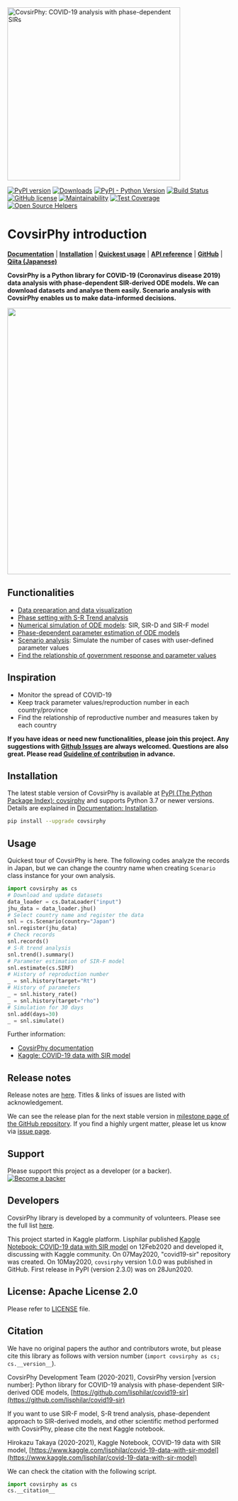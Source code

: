 
<img src="https://raw.githubusercontent.com/lisphilar/covid19-sir/master/docs/logo/covsirphy_headline.png" width="390" alt="CovsirPhy: COVID-19 analysis with phase-dependent SIRs">

[![PyPI version](https://badge.fury.io/py/covsirphy.svg)](https://badge.fury.io/py/covsirphy)
[![Downloads](https://pepy.tech/badge/covsirphy)](https://pepy.tech/project/covsirphy)
[![PyPI - Python Version](https://img.shields.io/pypi/pyversions/covsirphy)](https://badge.fury.io/py/covsirphy)
[![Build Status](https://semaphoreci.com/api/v1/lisphilar/covid19-sir/branches/master/shields_badge.svg)](https://semaphoreci.com/lisphilar/covid19-sir)  
[![GitHub license](https://img.shields.io/github/license/lisphilar/covid19-sir)](https://github.com/lisphilar/covid19-sir/blob/master/LICENSE)
[![Maintainability](https://api.codeclimate.com/v1/badges/eb97eaf9804f436062b9/maintainability)](https://codeclimate.com/github/lisphilar/covid19-sir/maintainability)
[![Test Coverage](https://api.codeclimate.com/v1/badges/eb97eaf9804f436062b9/test_coverage)](https://codeclimate.com/github/lisphilar/covid19-sir/test_coverage)
[![Open Source Helpers](https://www.codetriage.com/lisphilar/covid19-sir/badges/users.svg)](https://www.codetriage.com/lisphilar/covid19-sir)

# CovsirPhy introduction

[<strong>Documentation</strong>](https://lisphilar.github.io/covid19-sir/index.html)
| [<strong>Installation</strong>](https://lisphilar.github.io/covid19-sir/INSTALLATION.html)
| [<strong>Quickest usage</strong>](https://lisphilar.github.io/covid19-sir/usage_quickest.html)
| [<strong>API reference</strong>](https://lisphilar.github.io/covid19-sir/covsirphy.html)
| [<strong>GitHub</strong>](https://github.com/lisphilar/covid19-sir)
| [<strong>Qiita (Japanese)</strong>](https://qiita.com/tags/covsirphy)

<strong>CovsirPhy is a Python library for COVID-19 (Coronavirus disease 2019) data analysis with phase-dependent SIR-derived ODE models. We can download datasets and analyse them easily. Scenario analysis with CovsirPhy enables us to make data-informed decisions. </strong>

<img src="https://raw.githubusercontent.com/lisphilar/covid19-sir/master/docs/gif/covsirphy_demo.gif" width="600">

## Functionalities

- [Data preparation and data visualization](https://lisphilar.github.io/covid19-sir/usage_dataset.html)
- [Phase setting with S-R Trend analysis](https://lisphilar.github.io/covid19-sir/usage_phases.html)
- [Numerical simulation of ODE models](https://lisphilar.github.io/covid19-sir/usage_theoretical.html): SIR, SIR-D and SIR-F model
- [Phase-dependent parameter estimation of ODE models](https://lisphilar.github.io/covid19-sir/usage_quickest.html)
- [Scenario analysis](https://lisphilar.github.io/covid19-sir/usage_quick.html): Simulate the number of cases with user-defined parameter values
- [Find the relationship of government response and parameter values](https://lisphilar.github.io/covid19-sir/usage_policy.html)

## Inspiration

- Monitor the spread of COVID-19
- Keep track parameter values/reproduction number in each country/province
- Find the relationship of reproductive number and measures taken by each country

<strong>If you have ideas or need new functionalities, please join this project.
Any suggestions with [Github Issues](https://github.com/lisphilar/covid19-sir/issues/new/choose) are always welcomed. Questions are also great. Please read [Guideline of contribution](https://lisphilar.github.io/covid19-sir/CONTRIBUTING.html) in advance.</strong>

## Installation

The latest stable version of CovsirPhy is available at [PyPI (The Python Package Index): covsirphy](https://pypi.org/project/covsirphy/) and supports Python 3.7 or newer versions. Details are explained in [Documentation: Installation](https://lisphilar.github.io/covid19-sir/INSTALLATION.html).

```bash
pip install --upgrade covsirphy
```

## Usage

Quickest tour of CovsirPhy is here. The following codes analyze the records in Japan, but we can change the country name when creating `Scenario` class instance for your own analysis.

```Python
import covsirphy as cs
# Download and update datasets
data_loader = cs.DataLoader("input")
jhu_data = data_loader.jhu()
# Select country name and register the data
snl = cs.Scenario(country="Japan")
snl.register(jhu_data)
# Check records
snl.records()
# S-R trend analysis
snl.trend().summary()
# Parameter estimation of SIR-F model
snl.estimate(cs.SIRF)
# History of reproduction number
_ = snl.history(target="Rt")
# History of parameters
_ = snl.history_rate()
_ = snl.history(target="rho")
# Simulation for 30 days
snl.add(days=30)
_ = snl.simulate()
```

Further information:

- [CovsirPhy documentation](https://lisphilar.github.io/covid19-sir/index.html)
- [Kaggle: COVID-19 data with SIR model](https://www.kaggle.com/lisphilar/covid-19-data-with-sir-model)

## Release notes

Release notes are [here](https://github.com/lisphilar/covid19-sir/releases). Titles & links of issues are listed with acknowledgement.

We can see the release plan for the next stable version in [milestone page of the GitHub repository](https://github.com/lisphilar/covid19-sir/milestones). If you find a highly urgent matter, please let us know via [issue page](https://github.com/lisphilar/covid19-sir/issues).

## Support

Please support this project as a developer (or a backer).
[![Become a backer](https://opencollective.com/covsirphy/tiers/backer.svg?avatarHeight=36&width=600)](https://opencollective.com/covsirphy)

## Developers

CovsirPhy library is developed by a community of volunteers. Please see the full list [here](https://github.com/lisphilar/covid19-sir/graphs/contributors).

This project started in Kaggle platform. Lisphilar published [Kaggle Notebook: COVID-19 data with SIR model](https://www.kaggle.com/lisphilar/covid-19-data-with-sir-model) on 12Feb2020 and developed it, discussing with Kaggle community. On 07May2020, "covid19-sir" repository was created. On 10May2020, `covsirphy` version 1.0.0 was published in GitHub. First release in PyPI (version 2.3.0) was on 28Jun2020.

## License: Apache License 2.0

Please refer to [LICENSE](https://github.com/lisphilar/covid19-sir/blob/master/LICENSE) file.

## Citation

We have no original papers the author and contributors wrote, but please cite this library as follows with version number (`import covsirphy as cs; cs.__version__`).

CovsirPhy Development Team (2020-2021), CovsirPhy version [version number]: Python library for COVID-19 analysis with phase-dependent SIR-derived ODE models, [https://github.com/lisphilar/covid19-sir](https://github.com/lisphilar/covid19-sir)

If you want to use SIR-F model, S-R trend analysis, phase-dependent approach to SIR-derived models, and other scientific method performed with CovsirPhy, please cite the next Kaggle notebook.

Hirokazu Takaya (2020-2021), Kaggle Notebook, COVID-19 data with SIR model, [https://www.kaggle.com/lisphilar/covid-19-data-with-sir-model](https://www.kaggle.com/lisphilar/covid-19-data-with-sir-model)

We can check the citation with the following script.

```Python
import covsirphy as cs
cs.__citation__
```
